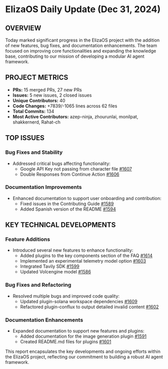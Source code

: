 # ElizaOS Daily Update (Dec 31, 2024)

## OVERVIEW 
Today marked significant progress in the ElizaOS project with the addition of new features, bug fixes, and documentation enhancements. The team focused on improving core functionalities and expanding the knowledge base, contributing to our mission of developing a modular AI agent framework.

## PROJECT METRICS
- **PRs:** 15 merged PRs, 27 new PRs
- **Issues:** 5 new issues, 2 closed issues
- **Unique Contributors:** 40
- **Code Changes:** +7839/-1065 lines across 62 files
- **Total Commits:** 134
- **Most Active Contributors:** azep-ninja, zhourunlai, monilpat, shakkernerd, Rahat-ch

## TOP ISSUES
### Bug Fixes and Stability
- Addressed critical bugs affecting functionality:
  - Google API Key not passing from character file [#1607](https://github.com/elizaos/eliza/issues/1607)
  - Double Responses from Continue Action [#1606](https://github.com/elizaos/eliza/issues/1606)

### Documentation Improvements
- Enhanced documentation to support user onboarding and contribution:
  - Fixed issues in the Contributing Guide [#1589](https://github.com/elizaos/eliza/issues/1589)
  - Added Spanish version of the README [#1594](https://github.com/elizaos/eliza/issues/1594)

## KEY TECHNICAL DEVELOPMENTS
### Feature Additions
- Introduced several new features to enhance functionality:
  - Added plugins to the key components section of the FAQ [#1614](https://github.com/elizaos/eliza/pull/1614)
  - Implemented an experimental telemetry model option [#1603](https://github.com/elizaos/eliza/pull/1603)
  - Integrated Tavily SDK [#1599](https://github.com/elizaos/eliza/pull/1599)
  - Updated Volcengine model [#1586](https://github.com/elizaos/eliza/pull/1586)

### Bug Fixes and Refactoring
- Resolved multiple bugs and improved code quality:
  - Updated plugin-solana workspace dependencies [#1609](https://github.com/elizaos/eliza/pull/1609)
  - Refactored plugin-conflux to output detailed invalid content [#1602](https://github.com/elizaos/eliza/pull/1602)

### Documentation Enhancements
- Expanded documentation to support new features and plugins:
  - Added documentation for the image generation plugin [#1591](https://github.com/elizaos/eliza/pull/1591)
  - Created README.md files for plugins [#1601](https://github.com/elizaos/eliza/pull/1601)

This report encapsulates the key developments and ongoing efforts within the ElizaOS project, reflecting our commitment to building a robust AI agent framework.